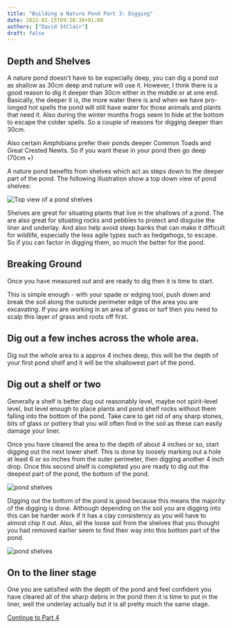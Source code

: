 ```yaml
---
title: "Building a Nature Pond Part 3: Digging"
date: 2022-02-15T09:28:38+01:00
authors: ["David StClair"]
draft: false
---
```


## Depth and Shelves
A nature pond doesn't have to be especially deep, you can dig a pond out as shallow as 30cm deep and nature will use it. However, I think there is a good reason to dig it deeper than 30cm either in the middle or at one end. Basically, the deeper it is, the more water there is and when we have pro-longed hot spells the pond will still have water for those animals and plants that need it. Also during the winter months frogs seem to hide at the bottom to escape the colder spells. So a couple of reasons for digging deeper than 30cm.

Also certain Amphibians prefer their ponds deeper Common Toads and Great Crested Newts. So if you want these in your pond then go deep (70cm +)

A nature pond benefits from shelves which act as steps down to the deeper part of the pond.  The following illustration show a top down view of pond shelves:

![Top view of a pond shelves](../pond-shelves-birdsview.png)

Shelves are great for situating plants that live in the shallows of a pond.  The are also great for situating rocks and pebbles to protect and disguise the liner and underlay. And also help avoid steep banks that can make it difficult for wildlife, especially the less agile types such as hedgehogs, to escape.  So if you can factor in digging them, so much the better for the pond.

## Breaking Ground
Once you have measured out and are ready to dig then it is time to start.

This is simple enough - with your spade or edging tool, push down and break the soil along the outside perimeter edge of the area you are excavating. If you are working in an area of grass or turf then you need to scalp this layer of grass and roots off first.

## Dig out a few inches across the whole area.  
Dig out the whole area to a approx 4 inches deep, this will be the depth of your first pond shelf and it will be the shallowest part of the pond. 

## Dig out a shelf or two
Generally a shelf is better dug out reasonably level, maybe not spirit-level level, but level enough to place plants and pond shelf rocks without them falling into the bottom of the pond.  Take care to get rid of any sharp stones, bits of glass or pottery that you will often find in the soil as these can easily damage your liner.

Once you have cleared the area to the depth of about 4 inches or so, start digging out the next lower shelf.  This is done by loosely marking out a hole at least 6 or so inches from the outer perimeter, then digging another 4 inch drop.  Once this second shelf is completed you are ready to dig out the deepest part of the pond, the bottom of the pond.

![pond shelves](../two-shelves-digging.jpg)

Digging out the bottom of the pond is good because this means the majority of the digging is done.  Although depending on the soil you are digging into this can be harder work if it has a clay consistency as you will have to almost chip it out.  Also, all the loose soil from the shelves that you thought you had removed earlier seem to find their way into this bottom part of the pond.

![pond shelves](../escavation-progress.jpg)

## On to the liner stage
One you are satisfied with the depth of the pond and feel confident you have cleared all of the sharp debris in the pond then it is time to put in the liner, well the underlay actually but it is all pretty much the same stage.

[Continue to Part 4](../4)
